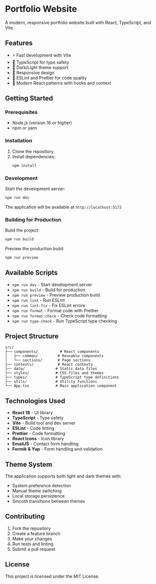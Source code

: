 # Portfolio Website

A modern, responsive portfolio website built with React, TypeScript, and Vite.

## Features

- ⚡ Fast development with Vite
- 🔷 TypeScript for type safety
- 🎨 Dark/Light theme support
- 📱 Responsive design
- 🧹 ESLint and Prettier for code quality
- 🎯 Modern React patterns with hooks and context

## Getting Started

### Prerequisites

- Node.js (version 16 or higher)
- npm or yarn

### Installation

1. Clone the repository
2. Install dependencies:
   ```bash
   npm install
   ```

### Development

Start the development server:
```bash
npm run dev
```

The application will be available at `http://localhost:5173`

### Building for Production

Build the project:
```bash
npm run build
```

Preview the production build:
```bash
npm run preview
```

## Available Scripts

- `npm run dev` - Start development server
- `npm run build` - Build for production
- `npm run preview` - Preview production build
- `npm run lint` - Run ESLint
- `npm run lint:fix` - Fix ESLint errors
- `npm run format` - Format code with Prettier
- `npm run format:check` - Check code formatting
- `npm run type-check` - Run TypeScript type checking

## Project Structure

```
src/
├── components/          # React components
│   ├── common/         # Reusable components
│   └── sections/       # Page sections
├── contexts/           # React contexts
├── data/              # Static data files
├── styles/            # CSS files and themes
├── types/             # TypeScript type definitions
├── utils/             # Utility functions
└── App.tsx            # Main application component
```

## Technologies Used

- **React 18** - UI library
- **TypeScript** - Type safety
- **Vite** - Build tool and dev server
- **ESLint** - Code linting
- **Prettier** - Code formatting
- **React Icons** - Icon library
- **EmailJS** - Contact form handling
- **Formik & Yup** - Form handling and validation

## Theme System

The application supports both light and dark themes with:
- System preference detection
- Manual theme switching
- Local storage persistence
- Smooth transitions between themes

## Contributing

1. Fork the repository
2. Create a feature branch
3. Make your changes
4. Run tests and linting
5. Submit a pull request

## License

This project is licensed under the MIT License.